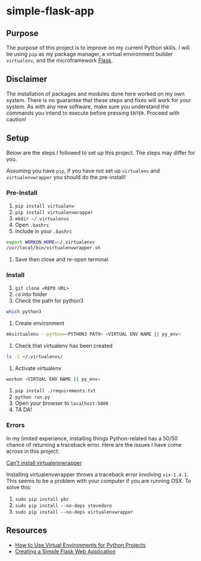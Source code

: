 # simple-flask-app

## Purpose

The purpose of this project is to improve on my current Python skills. I will be using `pip` as my package manager, a virtual environment builder `virtualenv`, and the microframework [Flask](https://github.com/pallets/flask).

## Disclaimer

The installation of packages and modules done here worked on my own system. There is no guarantee that these steps and fixes will work for your system. As with any new software, make sure you understand the commands you intend to execute before pressing `ENTER`. Proceed with caution!

## Setup

Below are the steps I followed to set up this project. The steps may differ for you.

Assuming you have `pip`, if you have not set up `virtualenv` and `virtualenvwrapper` you should do the pre-install!

### Pre-Install

1. `pip install virtualenv`
1. `pip install virtualenvwrapper`
1. `mkdir ~/.virtualenvs`
1. Open `.bashrc`
1. Include in your `.bashrc`
```bash
export WORKON_HOME=~/.virtualenvs
/usr/local/bin/virtualenvwrapper.sh
```
1. Save then close and re-open terminal.

### Install

1. `git clone <REPO URL>`
1. `cd` into folder
1. Check the path for python3 
```bash
which python3
```
1. Create environment 
```bash
mkvirtualenv --python=<PYTHON3 PATH> <VIRTUAL ENV NAME || py_env>
```
1. Check that virtualenv has been created 
```bash
ls -l ~/.virtualenvs/
```
1. Activate virtualenv 
```bash
workon <VIRTUAL ENV NAME || py_env>
```
1. `pip install ./requirements.txt`
1. `python run.py`
1. Open your browser to `localhost:5000`
1. TA DA!

### Errors

In my limited experience, installing things Python-related has a 50/50 chance of returning a traceback error. Here are the issues I have come across in this project:

[Can't install virtualenvwrapper](https://stackoverflow.com/questions/32086631/cant-install-virtualenvwrapper-on-osx-10-11-el-capitan)

Installing virtualenvwrapper throws a traceback error involving `six-1.4.1`. This seems to be a problem with your computer if you are running OSX. To solve this:

1. `sudo pip install pbr`
1. `sudo pip install --no-deps stevedore`
1. `sudo pip install --no-deps virtualenvwrapper`

## Resources
- [How to Use Virtual Environments for Python Projects](http://www.patricksoftwareblog.com/how-to-use-virtual-environments-for-python-projects/)
- [Creating a Simple Flask Web Application](http://www.patricksoftwareblog.com/creating-a-simple-flask-web-application/)